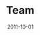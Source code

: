 ---
layout: message
category: message
series: "Everyday Friends"
title: "Team"
date: 2011-10-01
message_id: 694
---